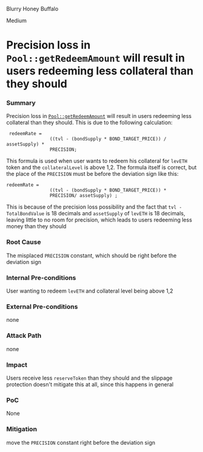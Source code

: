 Blurry Honey Buffalo

Medium

# Precision loss in `Pool::getRedeemAmount` will result in users redeeming less collateral than they should

### Summary

Precision loss in [`Pool::getRedeemAmount`](https://github.com/sherlock-audit/2024-12-plaza-finance/blob/main/plaza-evm/src/Pool.sol#L513-L514) will result in users redeeming less collateral than they should. This is due to the following calculation:
```solidity
 redeemRate =
                ((tvl - (bondSupply * BOND_TARGET_PRICE)) / assetSupply) *
                PRECISION;
```
This formula is used when user wants to redeem his collateral for `levETH` token and the `collateralLevel` is above 1,2. The formula itself is correct, but the place of the `PRECISION` must be before the deviation sign like this:
```solidity
redeemRate =
                ((tvl - (bondSupply * BOND_TARGET_PRICE)) *
                PRECISION/ assetSupply) ;
```
This is because of the precision loss possibility and the fact that `tvl - TotalBondValue` is 18 decimals and `assetSupply` of `levETH` is 18 decimals, leaving little to no room for precision, which leads to users redeeming less money than they should

### Root Cause

The misplaced `PRECISION` constant, which should be right before the deviation sign

### Internal Pre-conditions

User wanting to redeem `levETH` and collateral level being above 1,2

### External Pre-conditions

none

### Attack Path

none

### Impact

Users receive less `reserveToken` than they should and the slippage protection doesn't mitigate this at all, since this happens in general

### PoC

None

### Mitigation

move the `PRECISION` constant right before the deviation sign 